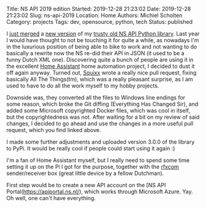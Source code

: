 Title: NS API 2019 edition
Started: 2019-12-28 21:23:02
Date: 2019-12-28 21:23:02
Slug: ns-api-2019
Location: Home
Authors: Michiel Scholten
Category: projects
Tags: dev, opensource, python, tech
Status: published

I [just merged](https://github.com/aquatix/ns-api/pull/18) a [new version](https://pypi.org/project/nsapi/3.0.0/) of my [trusty old NS API Python library](https://github.com/aquatix/ns-api/). Last year I would have thought to not be touching it for quite a while, as nowadays I'm in the luxurious position of being able to bike to work and not wanting to do basically a rewrite now the NS re-did their API in JSON (it used to be a funny Dutch XML one). Discovering quite a bunch of people are using it in the excellent [Home Assistant](https://www.home-assistant.io/) home automation project, I decided to dust it off again anyway. Turned out, [Squixx](https://github.com/Squixx) wrote a really nice pull request, fixing basically All The Things(tm), which was a really pleasant surprise, as I am used to have to do all the work myself to my hobby projects.

Downside was, they converted all the files to Windows line endings for some reason, which broke the Git diffing (Everything Has Changed Sir), and added some Microsoft copyrighted Docker files, which was cool in itself, but the copyrightedness was not. After waiting for a bit on my review of said changes, I decided to go ahead and use the changes in a more useful pull request, which you find linked above.

I made some further adjustments and uploaded version 3.0.0 of the library to PyPi. It would be really cool if people could start using it again :)

I'm a fan of Home Assistant myself, but I really need to spend some time setting it up on the Pi I got for the purpose, together with the [rfxcom](http://www.rfxcom.com/) sender/receiver box (great little device by a fellow Dutchman).

First step would be to create a new API account on the [NS API Portal(https://apiportal.ns.nl/), which works through Microsoft Azure. Yay. Oh well, one can't have everything.
